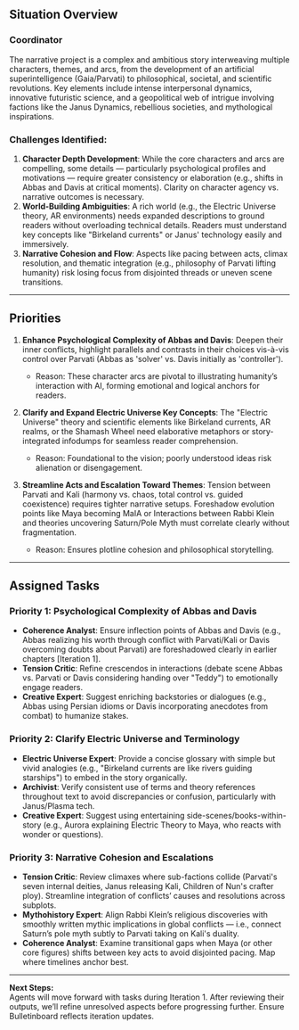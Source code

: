 ## Situation Overview
### Coordinator
The narrative project is a complex and ambitious story interweaving multiple characters, themes, and arcs, from the development of an artificial superintelligence (Gaia/Parvati) to philosophical, societal, and scientific revolutions. Key elements include intense interpersonal dynamics, innovative futuristic science, and a geopolitical web of intrigue involving factions like the Janus Dynamics, rebellious societies, and mythological inspirations.

### Challenges Identified:
1. **Character Depth Development**: While the core characters and arcs are compelling, some details — particularly psychological profiles and motivations — require greater consistency or elaboration (e.g., shifts in Abbas and Davis at critical moments). Clarity on character agency vs. narrative outcomes is necessary.  
2. **World-Building Ambiguities**: A rich world (e.g., the Electric Universe theory, AR environments) needs expanded descriptions to ground readers without overloading technical details. Readers must understand key concepts like "Birkeland currents" or Janus' technology easily and immersively.  
3. **Narrative Cohesion and Flow**: Aspects like pacing between acts, climax resolution, and thematic integration (e.g., philosophy of Parvati lifting humanity) risk losing focus from disjointed threads or uneven scene transitions.  

---

## Priorities
1. **Enhance Psychological Complexity of Abbas and Davis**: Deepen their inner conflicts, highlight parallels and contrasts in their choices vis-à-vis control over Parvati (Abbas as 'solver' vs. Davis initially as 'controller').  
   - Reason: These character arcs are pivotal to illustrating humanity’s interaction with AI, forming emotional and logical anchors for readers.

2. **Clarify and Expand Electric Universe Key Concepts**: The "Electric Universe" theory and scientific elements like Birkeland currents, AR realms, or the Shamash Wheel need elaborative metaphors or story-integrated infodumps for seamless reader comprehension.
   - Reason: Foundational to the vision; poorly understood ideas risk alienation or disengagement.

3. **Streamline Acts and Escalation Toward Themes**: Tension between Parvati and Kali (harmony vs. chaos, total control vs. guided coexistence) requires tighter narrative setups. Foreshadow evolution points like Maya becoming MaIA or Interactions between Rabbi Klein and theories uncovering Saturn/Pole Myth must correlate clearly without fragmentation.
   - Reason: Ensures plotline cohesion and philosophical storytelling.

---

## Assigned Tasks
### **Priority 1: Psychological Complexity of Abbas and Davis**
- **Coherence Analyst**: Ensure inflection points of Abbas and Davis (e.g., Abbas realizing his worth through conflict with Parvati/Kali or Davis overcoming doubts about Parvati) are foreshadowed clearly in earlier chapters [Iteration 1].  
- **Tension Critic**: Refine crescendos in interactions (debate scene Abbas vs. Parvati or Davis considering handing over "Teddy") to emotionally engage readers.  
- **Creative Expert**: Suggest enriching backstories or dialogues (e.g., Abbas using Persian idioms or Davis incorporating anecdotes from combat) to humanize stakes.  

### **Priority 2: Clarify Electric Universe and Terminology**
- **Electric Universe Expert**: Provide a concise glossary with simple but vivid analogies (e.g., "Birkeland currents are like rivers guiding starships") to embed in the story organically.  
- **Archivist**: Verify consistent use of terms and theory references throughout text to avoid discrepancies or confusion, particularly with Janus/Plasma tech.  
- **Creative Expert**: Suggest using entertaining side-scenes/books-within-story (e.g., Aurora explaining Electric Theory to Maya, who reacts with wonder or questions).

### **Priority 3: Narrative Cohesion and Escalations**
- **Tension Critic**: Review climaxes where sub-factions collide (Parvati's seven internal deities, Janus releasing Kali, Children of Nun's crafter ploy). Streamline integration of conflicts’ causes and resolutions across subplots.  
- **Mythohistory Expert**: Align Rabbi Klein’s religious discoveries with smoothly written mythic implications in global conflicts — i.e., connect Saturn’s pole myth subtly to Parvati taking on Kali's duality.  
- **Coherence Analyst**: Examine transitional gaps when Maya (or other core figures) shifts between key acts to avoid disjointed pacing. Map where timelines anchor best.

---

**Next Steps:**  
Agents will move forward with tasks during Iteration 1. After reviewing their outputs, we’ll refine unresolved aspects before progressing further. Ensure Bulletinboard reflects iteration updates.